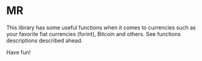# MR

This library has some useful functions when it comes to currencies such as your favorite fiat currencies (forint), Bitcoin and others.
See functions descriptions described ahead.


Have fun!
